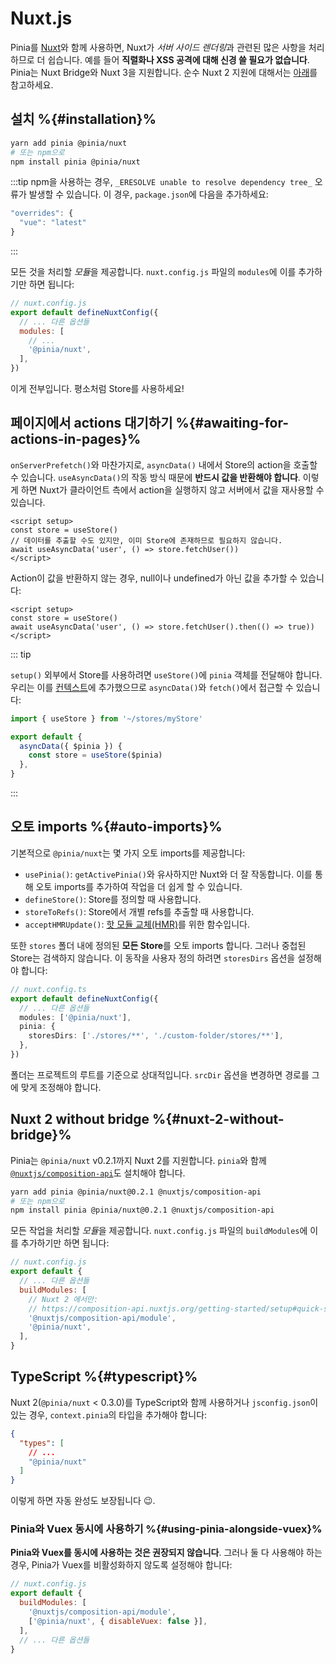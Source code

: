 # Nuxt.js

<MasteringPiniaLink v-if="false"
  href="https://masteringpinia.com/lessons/ssr-friendly-state"
  title="Learn about SSR best practices"
/>

Pinia를 [Nuxt](https://nuxt.com/)와 함께 사용하면, Nuxt가 *서버 사이드 렌더링*과 관련된 많은 사항을 처리하므로 더 쉽습니다. 예를 들어 **직렬화나 XSS 공격에 대해 신경 쓸 필요가 없습니다**. Pinia는 Nuxt Bridge와 Nuxt 3을 지원합니다. 순수 Nuxt 2 지원에 대해서는 [아래](#nuxt-2-without-bridge)를 참고하세요.

## 설치 %{#installation}%

```bash
yarn add pinia @pinia/nuxt
# 또는 npm으로
npm install pinia @pinia/nuxt
```

:::tip
npm을 사용하는 경우, `_ERESOLVE unable to resolve dependency tree_` 오류가 발생할 수 있습니다. 이 경우, `package.json`에 다음을 추가하세요:

```js
"overrides": { 
  "vue": "latest"
}
```

:::

모든 것을 처리할 *모듈*을 제공합니다. `nuxt.config.js` 파일의 `modules`에 이를 추가하기만 하면 됩니다:

```js
// nuxt.config.js
export default defineNuxtConfig({
  // ... 다른 옵션들
  modules: [
    // ...
    '@pinia/nuxt',
  ],
})
```

이게 전부입니다. 평소처럼 Store를 사용하세요!

## 페이지에서 actions 대기하기 %{#awaiting-for-actions-in-pages}%

`onServerPrefetch()`와 마찬가지로, `asyncData()` 내에서 Store의 action을 호출할 수 있습니다. `useAsyncData()`의 작동 방식 때문에 **반드시 값을 반환해야 합니다**. 이렇게 하면 Nuxt가 클라이언트 측에서 action을 실행하지 않고 서버에서 값을 재사용할 수 있습니다.

```vue{3-4}
<script setup>
const store = useStore()
// 데이터를 추출할 수도 있지만, 이미 Store에 존재하므로 필요하지 않습니다.
await useAsyncData('user', () => store.fetchUser())
</script>
```

Action이 값을 반환하지 않는 경우, null이나 undefined가 아닌 값을 추가할 수 있습니다:

```vue{3}
<script setup>
const store = useStore()
await useAsyncData('user', () => store.fetchUser().then(() => true))
</script>
```

::: tip

`setup()` 외부에서 Store를 사용하려면 `useStore()`에 `pinia` 객체를 전달해야 합니다. 우리는 이를 [컨텍스트](https://nuxtjs.org/docs/2.x/internals-glossary/context)에 추가했으므로 `asyncData()`와 `fetch()`에서 접근할 수 있습니다:

```js
import { useStore } from '~/stores/myStore'

export default {
  asyncData({ $pinia }) {
    const store = useStore($pinia)
  },
}
```

:::

## 오토 imports %{#auto-imports}%

기본적으로 `@pinia/nuxt`는 몇 가지 오토 imports를 제공합니다:

- `usePinia()`: `getActivePinia()`와 유사하지만 Nuxt와 더 잘 작동합니다. 이를 통해 오토 imports를 추가하여 작업을 더 쉽게 할 수 있습니다.
- `defineStore()`: Store를 정의할 때 사용합니다.
- `storeToRefs()`: Store에서 개별 refs를 추출할 때 사용합니다.
- `acceptHMRUpdate()`: [핫 모듈 교체(HMR)](../cookbook/hot-module-replacement.md)를 위한 함수입니다.

또한 `stores` 폴더 내에 정의된 **모든 Store**를 오토 imports 합니다. 그러나 중첩된 Store는 검색하지 않습니다. 이 동작을 사용자 정의 하려면 `storesDirs` 옵션을 설정해야 합니다:

```ts
// nuxt.config.ts
export default defineNuxtConfig({
  // ... 다른 옵션들
  modules: ['@pinia/nuxt'],
  pinia: {
    storesDirs: ['./stores/**', './custom-folder/stores/**'],
  },
})
```

폴더는 프로젝트의 루트를 기준으로 상대적입니다. `srcDir` 옵션을 변경하면 경로를 그에 맞게 조정해야 합니다.

## Nuxt 2 without bridge %{#nuxt-2-without-bridge}%

Pinia는 `@pinia/nuxt` v0.2.1까지 Nuxt 2를 지원합니다. `pinia`와 함께 [`@nuxtjs/composition-api`](https://composition-api.nuxtjs.org/)도 설치해야 합니다.

```bash
yarn add pinia @pinia/nuxt@0.2.1 @nuxtjs/composition-api
# 또는 npm으로
npm install pinia @pinia/nuxt@0.2.1 @nuxtjs/composition-api
```

모든 작업을 처리할 *모듈*을 제공합니다. `nuxt.config.js` 파일의 `buildModules`에 이를 추가하기만 하면 됩니다:

```js
// nuxt.config.js
export default {
  // ... 다른 옵션들
  buildModules: [
    // Nuxt 2 에서만:
    // https://composition-api.nuxtjs.org/getting-started/setup#quick-start
    '@nuxtjs/composition-api/module',
    '@pinia/nuxt',
  ],
}
```

## TypeScript %{#typescript}%

Nuxt 2(`@pinia/nuxt` < 0.3.0)를 TypeScript와 함께 사용하거나 `jsconfig.json`이 있는 경우, `context.pinia`의 타입을 추가해야 합니다:

```json
{
  "types": [
    // ...
    "@pinia/nuxt"
  ]
}
```

이렇게 하면 자동 완성도 보장됩니다 😉.

### Pinia와 Vuex 동시에 사용하기 %{#using-pinia-alongside-vuex}%

**Pinia와 Vuex를 동시에 사용하는 것은 권장되지 않습니다**. 그러나 둘 다 사용해야 하는 경우, Pinia가 Vuex를 비활성화하지 않도록 설정해야 합니다:

```js
// nuxt.config.js
export default {
  buildModules: [
    '@nuxtjs/composition-api/module',
    ['@pinia/nuxt', { disableVuex: false }],
  ],
  // ... 다른 옵션들
}
```
